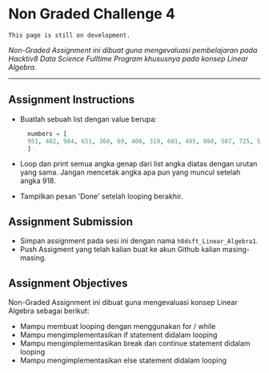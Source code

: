 # Non Graded Challenge 4

```{attention}
This page is still on development.
```

_Non-Graded Assignment ini dibuat guna mengevaluasi pembelajaran pada Hacktiv8 Data Science Fulltime Program khususnya pada konsep Linear Algebra._

---

## Assignment Instructions

- Buatlah sebuah list dengan value berupa:

  ```py
    numbers = [
    951, 402, 984, 651, 360, 69, 408, 319, 601, 485, 980, 507, 725, 547, 544, 615, 83, 165, 141, 501, 263, 617, 865, 575, 219, 390, 984, 592, 236, 105, 942, 941, 386, 462, 47, 418, 907, 344, 236, 375, 823, 566, 597, 978, 328, 615, 953, 345, 399, 162, 758, 219, 918, 237, 412, 566, 826, 248, 866, 950, 626, 949
    ]
  ```

- Loop dan print semua angka genap dari list angka diatas dengan urutan yang sama. Jangan mencetak angka apa pun yang muncul setelah angka 918.
- Tampilkan pesan 'Done' setelah looping berakhir.

## Assignment Submission

- Simpan assignment pada sesi ini dengan nama `h8dsft_Linear_Algebra1`.
- Push Assigment yang telah kalian buat ke akun Github kalian masing-masing.

## Assignment Objectives

Non-Graded Assignment ini dibuat guna mengevaluasi konsep Linear Algebra sebagai berikut:

- Mampu membuat looping dengan menggunakan for / while
- Mampu mengimplementasikan if statement didalam looping
- Mampu mengimplementasikan break dan continue statement didalam looping
- Mampu mengimplementasikan else statement didalam looping
